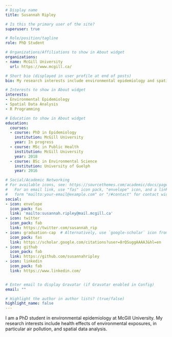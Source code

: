 ```yaml
---
# Display name
title: Susannah Ripley

# Is this the primary user of the site?
superuser: true

# Role/position/tagline
role: PhD Student

# Organizations/Affiliations to show in About widget
organizations:
- name: McGill University
  url: https://www.mcgill.ca/

# Short bio (displayed in user profile at end of posts)
bio: My research interests include environmental epidemiology and spatial data analysis

# Interests to show in About widget
interests:
- Environmental Epidemiology
- Spatial Data Analysis
- R Programming

# Education to show in About widget
education:
  courses:
  - course: PhD in Epidemiology
    institution: McGill University
    year: In progress
  - course: MSc in Public Health
    institution: McGill University
    year: 2018
  - course: BSc in Environmental Science
    institution: University of Guelph
    year: 2016

# Social/Academic Networking
# For available icons, see: https://sourcethemes.com/academic/docs/page-builder/#icons
#   For an email link, use "fas" icon pack, "envelope" icon, and a link in the
#   form "mailto:your-email@example.com" or "/#contact" for contact widget.
social:
- icon: envelope
  icon_pack: fas
  link: 'mailto:susannah.ripley@mail.mcgill.ca'
- icon: twitter
  icon_pack: fab
  link: https://twitter.com/susannah_rip
- icon: graduation-cap  # Alternatively, use `google-scholar` icon from `ai` icon pack
  icon_pack: fas
  link: https://scholar.google.com/citations?user=8rQSuggAAAAJ&hl=en
- icon: github
  icon_pack: fab
  link: https://github.com/susannahripley
- icon: linkedin
  icon_pack: fab
  link: https://www.linkedin.com/


# Enter email to display Gravatar (if Gravatar enabled in Config)
email: ""

# Highlight the author in author lists? (true/false)
highlight_name: false
---
```


I am a PhD student in environmental epidemiology at McGill University. My research interests include health effects of environmental exposures, in particular air pollution, and spatial data analysis.

